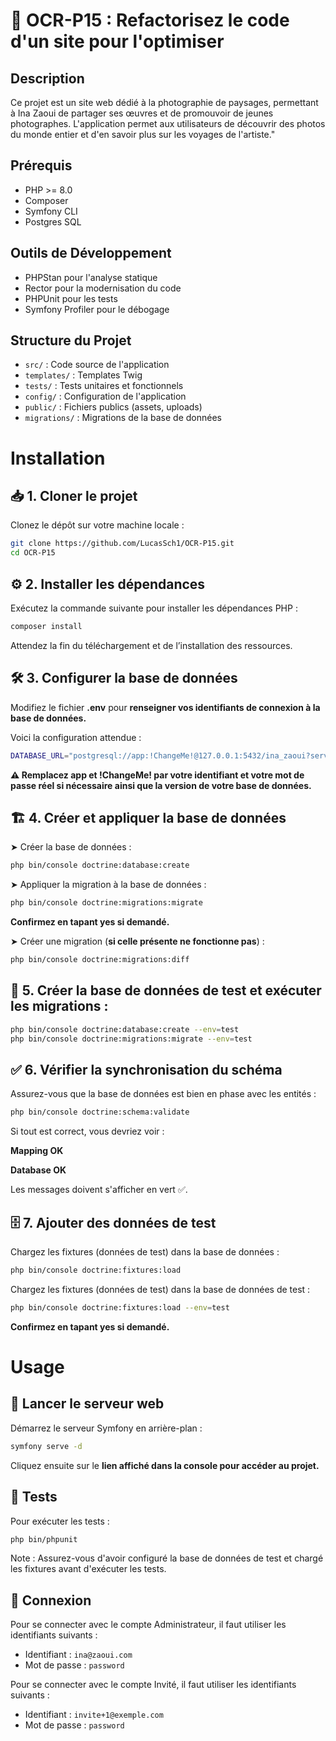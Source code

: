 # 🚀 OCR-P15 : Refactorisez le code d'un site pour l'optimiser

## Description
Ce projet est un site web dédié à la photographie de paysages, permettant à Ina Zaoui de partager ses œuvres et de promouvoir de jeunes photographes. L'application permet aux utilisateurs de découvrir des photos du monde entier et d'en savoir plus sur les voyages de l'artiste."

## Prérequis
- PHP >= 8.0
- Composer
- Symfony CLI
- Postgres SQL


## Outils de Développement
- PHPStan pour l'analyse statique
- Rector pour la modernisation du code
- PHPUnit pour les tests
- Symfony Profiler pour le débogage

## Structure du Projet
- `src/` : Code source de l'application
- `templates/` : Templates Twig
- `tests/` : Tests unitaires et fonctionnels
- `config/` : Configuration de l'application
- `public/` : Fichiers publics (assets, uploads)
- `migrations/` : Migrations de la base de données

# Installation

## 📥 1. Cloner le projet
Clonez le dépôt sur votre machine locale :
```bash
git clone https://github.com/LucasSch1/OCR-P15.git
cd OCR-P15
```
## ⚙️ 2. Installer les dépendances
Exécutez la commande suivante pour installer les dépendances PHP :
```bash
composer install
```
Attendez la fin du téléchargement et de l’installation des ressources.

## 🛠 3. Configurer la base de données
Modifiez le fichier **.env** pour **renseigner vos identifiants de connexion à la base de données.**

Voici la configuration attendue :
```bash
DATABASE_URL="postgresql://app:!ChangeMe!@127.0.0.1:5432/ina_zaoui?serverVersion=16&charset=utf8"
```
**⚠️ Remplacez app et !ChangeMe! par votre identifiant et votre mot de passe réel si nécessaire ainsi que la version de votre base de données.**

## 🏗 4. Créer et appliquer la base de données
➤ Créer la base de données :
```bash
php bin/console doctrine:database:create
```
➤ Appliquer la migration à la base de données :
```bash
php bin/console doctrine:migrations:migrate
```
**Confirmez en tapant yes si demandé.**

➤ Créer une migration (**si celle présente ne fonctionne pas**) :
```bash
php bin/console doctrine:migrations:diff
```


## 🔄 5. Créer la base de données de test et exécuter les migrations :
```bash
php bin/console doctrine:database:create --env=test
php bin/console doctrine:migrations:migrate --env=test
```


## ✅ 6. Vérifier la synchronisation du schéma
Assurez-vous que la base de données est bien en phase avec les entités :
```bash
php bin/console doctrine:schema:validate
```
Si tout est correct, vous devriez voir :

**Mapping   OK**

**Database  OK**

Les messages doivent s'afficher en vert ✅.

## 🗄 7. Ajouter des données de test
Chargez les fixtures (données de test) dans la base de données :
```bash
php bin/console doctrine:fixtures:load
```
Chargez les fixtures (données de test) dans la base de données de test :
```bash
php bin/console doctrine:fixtures:load --env=test
```

**Confirmez en tapant yes si demandé.**

# Usage

## 🚀 Lancer le serveur web
Démarrez le serveur Symfony en arrière-plan :
```bash
symfony serve -d
```
Cliquez ensuite sur le **lien affiché dans la console pour accéder au projet.**


## 🧪 Tests
Pour exécuter les tests :
```bash
php bin/phpunit
```
Note : Assurez-vous d'avoir configuré la base de données de test et chargé les fixtures avant d'exécuter les tests.

## 🔑 Connexion

Pour se connecter avec le compte Administrateur, il faut utiliser les identifiants suivants :

- Identifiant : `ina@zaoui.com`
- Mot de passe : `password`


Pour se connecter avec le compte Invité, il faut utiliser les identifiants suivants :

- Identifiant : `invite+1@exemple.com`
- Mot de passe : `password`
